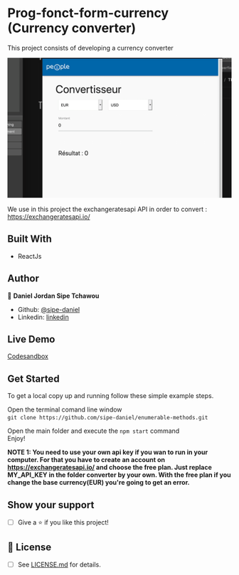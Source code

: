 # Prog-fonct-form-currency (Currency converter)

This project consists of developing a currency converter

![Alt Text](/public/resultat-attendu.gif)

We use in this project the exchangeratesapi API in order to convert : https://exchangeratesapi.io/ 


## Built With

- ReactJs

## Author

👤 **Daniel Jordan Sipe Tchawou**

- Github: [@sipe-daniel](https://github.com/tchawou-daniel)
- Linkedin: [linkedin](https://www.linkedin.com/in/daniel-jordan-sipe-tchawou-1b060a10b/)

## Live Demo

[Codesandbox](https://codesandbox.io/s/tp-solution-forked-42l72?file=/public/index.html)

## Get Started

To get a local copy up and running follow these simple example steps.  

Open the terminal comand line window  
`git clone https://github.com/sipe-daniel/enumerable-methods.git`

Open the main folder and execute the `npm start` command  
Enjoy!  




**NOTE 1: You need to use your own api key if you wan to run in your computer. For that you have to create an account on https://exchangeratesapi.io/ and choose the free plan. Just replace MY_API_KEY in the folder converter by your own. With the free plan if you change the base currency(EUR) you're going to get an error.**



## Show your support

- [ ] Give a ⭐️ if you like this project!

## 📝 License

* [ ] See [LICENSE.md]() for details.